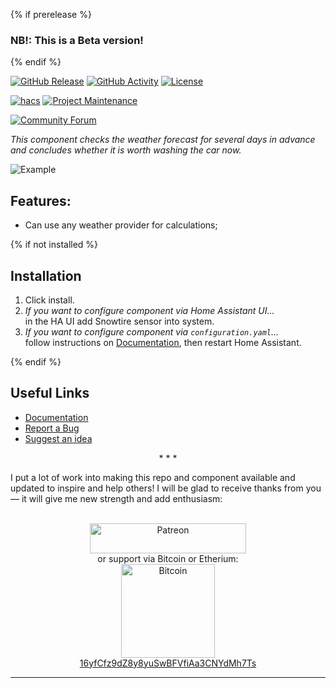 {% if prerelease %}
### NB!: This is a Beta version!
{% endif %}

[![GitHub Release][releases-shield]][releases]
[![GitHub Activity][commits-shield]][commits]
[![License][license-shield]][license]

[![hacs][hacs-shield]][hacs]
[![Project Maintenance][maintenance-shield]][user_profile]

[![Community Forum][forum-shield]][forum]

_This component checks the weather forecast for several days in advance and concludes whether it is worth washing the car now._

![Example](https://github.com/Limych/ha-snowtire/raw/dev/example.jpg)

## Features:

- Can use any weather provider for calculations;

{% if not installed %}
## Installation

1. Click install.
1. _If you want to configure component via Home Assistant UI..._\
    in the HA UI add Snowtire sensor into system.
1. _If you want to configure component via `configuration.yaml`..._\
    follow instructions on [Documentation][component], then restart Home Assistant.

{% endif %}
## Useful Links

- [Documentation][component]
- [Report a Bug][report_bug]
- [Suggest an idea][suggest_idea]

<p align="center">* * *</p>
I put a lot of work into making this repo and component available and updated to inspire and help others! I will be glad to receive thanks from you — it will give me new strength and add enthusiasm:
<p align="center"><br>
<a href="https://www.patreon.com/join/limych?" target="_blank"><img src="http://khrolenok.ru/support_patreon.png" alt="Patreon" width="250" height="48"></a>
<br>or&nbsp;support via Bitcoin or Etherium:<br>
<a href="https://sochain.com/a/mjz640g" target="_blank"><img src="http://khrolenok.ru/support_bitcoin.png" alt="Bitcoin" width="150"><br>
16yfCfz9dZ8y8yuSwBFVfiAa3CNYdMh7Ts</a>
</p>

***

[component]: https://github.com/Limych/ha-snowtire
[commits-shield]: https://img.shields.io/github/commit-activity/y/Limych/ha-snowtire.svg?style=popout
[commits]: https://github.com/Limych/ha-snowtire/commits/dev
[hacs-shield]: https://img.shields.io/badge/HACS-Custom-orange.svg?style=popout
[hacs]: https://hacs.xyz
[exampleimg]: https://github.com/Limych/ha-snowtire/raw/dev/example.jpg
[forum-shield]: https://img.shields.io/badge/community-forum-brightgreen.svg?style=popout
[forum]: https://community.home-assistant.io/t/snowtire-sensor/286111
[license]: https://github.com/Limych/ha-snowtire/blob/main/LICENSE.md
[license-shield]: https://img.shields.io/badge/license-Creative_Commons_BY--NC--SA_License-lightgray.svg?style=popout
[maintenance-shield]: https://img.shields.io/badge/maintainer-Andrey%20Khrolenok%20%40Limych-blue.svg?style=popout
[releases-shield]: https://img.shields.io/github/release/Limych/ha-snowtire.svg?style=popout
[releases]: https://github.com/Limych/ha-snowtire/releases
[releases-latest]: https://github.com/Limych/ha-snowtire/releases/latest
[user_profile]: https://github.com/Limych
[report_bug]: https://github.com/Limych/ha-snowtire/issues/new?template=bug_report.md
[suggest_idea]: https://github.com/Limych/ha-snowtire/issues/new?template=feature_request.md
[contributors]: https://github.com/Limych/ha-snowtire/graphs/contributors
